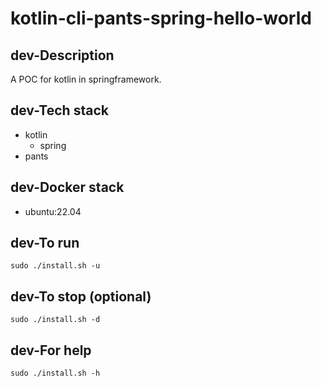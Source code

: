# kotlin-cli-pants-spring-hello-world

## dev-Description
A POC for kotlin in springframework.

## dev-Tech stack
- kotlin
    - spring
- pants

## dev-Docker stack
- ubuntu:22.04

## dev-To run
`sudo ./install.sh -u`

## dev-To stop (optional)
`sudo ./install.sh -d`

## dev-For help
`sudo ./install.sh -h`
